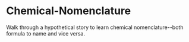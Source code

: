# Chemical-Nomenclature
Walk through a hypothetical story to learn chemical nomenclature--both formula to name and vice versa.
